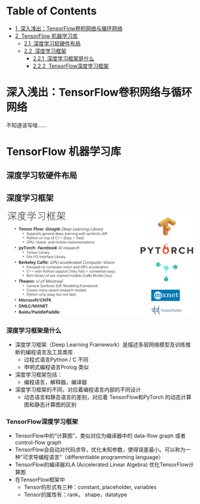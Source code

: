 <h1>Table of Contents<span class="tocSkip"></span></h1>
<div class="toc"><ul class="toc-item"><li><span><a href="#深入浅出：TensorFlow卷积网络与循环网络" data-toc-modified-id="深入浅出：TensorFlow卷积网络与循环网络-1"><span class="toc-item-num">1&nbsp;&nbsp;</span>深入浅出：TensorFlow卷积网络与循环网络</a></span></li><li><span><a href="#TensorFlow-机器学习库" data-toc-modified-id="TensorFlow-机器学习库-2"><span class="toc-item-num">2&nbsp;&nbsp;</span>TensorFlow 机器学习库</a></span><ul class="toc-item"><li><span><a href="#深度学习软硬件布局" data-toc-modified-id="深度学习软硬件布局-2.1"><span class="toc-item-num">2.1&nbsp;&nbsp;</span>深度学习软硬件布局</a></span></li><li><span><a href="#深度学习框架" data-toc-modified-id="深度学习框架-2.2"><span class="toc-item-num">2.2&nbsp;&nbsp;</span>深度学习框架</a></span><ul class="toc-item"><li><span><a href="#深度学习框架是什么" data-toc-modified-id="深度学习框架是什么-2.2.1"><span class="toc-item-num">2.2.1&nbsp;&nbsp;</span>深度学习框架是什么</a></span></li><li><span><a href="#TensorFlow深度学习框架" data-toc-modified-id="TensorFlow深度学习框架-2.2.2"><span class="toc-item-num">2.2.2&nbsp;&nbsp;</span>TensorFlow深度学习框架</a></span></li></ul></li></ul></li></ul></div>

# 深入浅出：TensorFlow卷积网络与循环网络

不知道该写啥……

# TensorFlow 机器学习库

## 深度学习软硬件布局

## 深度学习框架

![](./15_output/Day_10/output_15_Day10_1.png)

### 深度学习框架是什么

- 深度学习框架（Deep Learning Framework）是描述多层网络模型及训练推断的编程语言及工具类库
    - 过程式语言Python / C 不同
    - 申明式编程语言Prolog 类似
- 深度学习框架包括：
    - 编程语言，解释器，编译器
- 深度学习框架的不同，对应着编程语言内部的不同设计
    - 动态语言和静态语言的差别，对应着 TensorFlow和PyTorch 的动态计算图和静态计算图的区别

### TensorFlow深度学习框架

- TensorFlow中的“计算图”，类似对应为编译器中的 data-flow graph 或者 control-flow graph
- TensorFlow会自动对代码求导，优化未知参数，使得误差最小。可以称为一种“可求导编程语言”（differentiable programming language）
- TensorFlow的编译器XLA (Accelerated Linear Algebra) 优化TensorFlow计算图
- 在TensorFlow框架中
    - Tensor的形式有三种：constant, placeholder, variables 
    - Tensor的属性有：rank， shape，datatype
